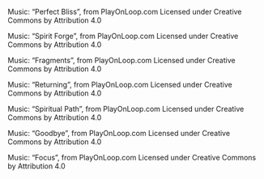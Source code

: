 Music: “Perfect Bliss”, from PlayOnLoop.com
Licensed under Creative Commons by Attribution 4.0

Music: “Spirit Forge”, from PlayOnLoop.com
Licensed under Creative Commons by Attribution 4.0

Music: “Fragments”, from PlayOnLoop.com
Licensed under Creative Commons by Attribution 4.0

Music: “Returning”, from PlayOnLoop.com
Licensed under Creative Commons by Attribution 4.0

Music: “Spiritual Path”, from PlayOnLoop.com
Licensed under Creative Commons by Attribution 4.0

Music: “Goodbye”, from PlayOnLoop.com
Licensed under Creative Commons by Attribution 4.0

Music: “Focus”, from PlayOnLoop.com
Licensed under Creative Commons by Attribution 4.0